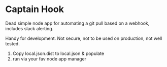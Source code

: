 # Captain Hook

Dead simple node app for automating a git pull based on a webhook, includes slack alerting.

Handy for development.
Not secure, not to be used on production, not well tested.

1. Copy local.json.dist to local.json & populate
2. run via your fav node app manager


